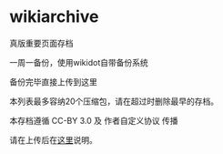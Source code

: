 # wikiarchive
真版重要页面存档

一周一备份，使用wikidot自带备份系统

备份完毕直接上传到这里

本列表最多容纳20个压缩包，请在超过时删除最早的存档。

本存档遵循 CC-BY 3.0 及 作者自定义协议 传播

请在上传后在[这里](https://truthboard.wikidot.com/forum/t-15828113)说明。
